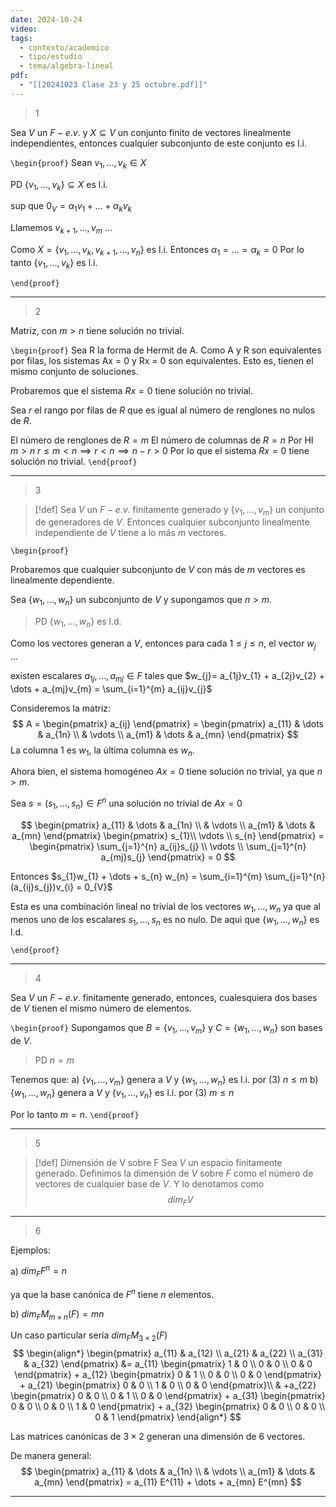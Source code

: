 ```yaml
---
date: 2024-10-24
video: 
tags:
  - contexto/academico
  - tipo/estudio
  - tema/algebra-lineal
pdf:
  - "[[20241023 Clase 23 y 25 octubre.pdf]]"
---
```

> 1


Sea $V$ un $F-e.v.$ y $X \subseteq V$ un conjunto finito de vectores linealmente independientes, entonces cualquier subconjunto de este conjunto es l.i. 

`\begin{proof}`
Sean $v_1 , \dots, v_{k} \in X$

PD 
$\{ v_1 , \dots, v_{k}  \} \subseteq X$ es l.i.

sup que $0_{V} = \alpha_{1} v_{1} + \dots + \alpha_{k} v_{k}$

Llamemos $v_{k+1} , \dots, v_m$ 
...


Como $X = \{  v_1 , \dots, v_{k}, v_{k+1} , \dots, v_n \}$ es l.i.
Entonces $\alpha_{1} = \dots = \alpha _{k} = 0$
Por lo tanto $\{  v_1 , \dots, v_k \}$ es l.i.

`\end{proof}`

---

> 2

Matriz, con $m > n$ tiene solución no trivial. 

`\begin{proof}`
Sea R la forma de Hermit de A. Como A y R son equivalentes por filas, los sistemas Ax = 0 y Rx = 0 son equivalentes. Esto es, tienen el mismo conjunto de soluciones.

Probaremos que el sistema $Rx = 0$ tiene solución no trivial. 

Sea $r$ el rango por filas de $R$ que es igual al número de renglones no nulos de $R$.

El número de renglones de $R=m$
El número de columnas de $R= n$
Por HI $m>n$
$r \leq m < n \implies r < n \implies n-r > 0$
Por lo que el sistema $Rx = 0$ tiene solución no trivial. 
`\end{proof}`

---

> 3

>[!def]
Sea $V$ un $F-e.v.$  finítamente generado y $\{  v_1 , \dots, v_m \}$ un conjunto de generadores de $V$.
Entonces cualquier subconjunto linealmente independiente de $V$ tiene a lo más $m$ vectores. 

`\begin{proof}`

Probaremos que cualquier subconjunto de $V$ con más de $m$ vectores es linealmente dependiente. 

Sea $\{ w_1 , \dots, w_n \}$ un subconjunto de $V$ y supongamos que $n >m$.

> PD
> $\{  w_1 , \dots, w_n \}$ es l.d.

Como los vectores generan a $V$, entonces para cada $1 \leq j \leq n$, el vector $w_{j}$  
...

existen escalares $a_{1j}, \dots, a_{mj} \in F$ tales que $w_{j}= a_{1j}v_{1} + a_{2j}v_{2} + \dots + a_{mj}v_{m} = \sum_{i=1}^{m} a_{ij}v_{j}$

Consideremos la matriz:
$$
A = \begin{pmatrix}
a_{ij}
\end{pmatrix} = 
\begin{pmatrix}
a_{11}  & \dots &  a_{1n} \\
 & \vdots \\
a_{m1}  & \dots  & a_{mn}
\end{pmatrix}
$$
La columna 1 es $w_{1}$, la última columna es $w_{n}$.

Ahora bien, el sistema homogéneo $Ax= 0$ tiene solución no trivial, ya que $n > m$.

Sea $s = ( s_1 , \dots, s_{n} ) \in F^{n}$ una solución no trivial de $Ax=0$

$$
\begin{pmatrix}
a_{11}  & \dots &  a_{1n} \\
 & \vdots \\
a_{m1}  & \dots  & a_{mn}
\end{pmatrix}
\begin{pmatrix}
s_{1}\\
\vdots \\
s_{n} 
\end{pmatrix} =
\begin{pmatrix}
\sum_{j=1}^{n} a_{ij}s_{j} \\
\vdots \\
\sum_{j=1}^{n} a_{mj}s_{j} 
\end{pmatrix} = 0
$$

Entonces 
$s_{1}w_{1} + \dots + s_{n} w_{n} = \sum_{i=1}^{m} \sum_{j=1}^{n} (a_{ij}s_{j})v_{i} = 0_{V}$

Esta es una combinación lineal no trivial  de los vectores $w_1 , \dots, w_n$ ya que al menos uno de los escalares ${} s_1 , \dots, s_n$ es no nulo.
De aqui que $\{ w_1 , \dots, w_n \}$ es l.d.

`\end{proof}`

---

> 4

Sea $V$ un $F-e.v.$  finitamente generado, entonces, cualesquiera dos bases de $V$ tienen el mismo número de elementos.

`\begin{proof}`
Supongamos que $B = \{  v_1 , \dots, v_m \}$ y $C = \{  w_1 , \dots, w_n \}$ son bases de $V$.

>PD
>$n = m$

Tenemos que:
a) $\{ v_1 , \dots, v_m \}$ genera a $V$ y $\{ w_1 , \dots, w_n \}$ es l.i. por (3) $n \leq m$
b) $\{ w_1 , \dots, w_n \}$ genera a $V$ y ${} \{ v_1 , \dots, v_n \}$ es l.i. por (3) $m \leq n$

Por lo tanto $m = n$.
`\end{proof}`

---

> 5

>[!def] Dimensión de V sobre F
>Sea $V$ un espacio finitamente generado.
>Definimos la dimensión de $V$ sobre $F$ como el número de vectores de cualquier base de $V$. Y lo denotamos como 
>$$dim_{F}V$$

---

> 6

Ejemplos:

a) $dim_{F}F ^{n} = n$

ya que la base canónica de $F ^{n}$ tiene $n$ elementos.

b) $dim_{F}M_{m \times n}(F) = mn$ 

Un caso particular sería
$dim_{F}M_{3 \times 2}(F)$
$$
\begin{align*}
\begin{pmatrix}
a_{11} & a_{12} \\
a_{21} & a_{22}  \\
a_{31} & a_{32}
\end{pmatrix} &= 
a_{11} 
\begin{pmatrix}
1 & 0 \\
0 & 0 \\
0 & 0
\end{pmatrix} +
a_{12} 
\begin{pmatrix}
0 & 1 \\
0 & 0 \\
0 & 0
\end{pmatrix} +
a_{21} 
\begin{pmatrix}
0 & 0 \\
1 & 0 \\
0 & 0
\end{pmatrix}\\
& +a_{22} 
\begin{pmatrix}
0 & 0 \\
0 & 1 \\
0 & 0
\end{pmatrix} +
a_{31} 
\begin{pmatrix}
0 & 0 \\
0 & 0 \\
1 & 0
\end{pmatrix} +
a_{32} 
\begin{pmatrix}
0 & 0 \\
0 & 0 \\
0 & 1
\end{pmatrix}
\end{align*}
$$


Las matrices canónicas de $3 \times 2$ generan una dimensión de 6 vectores.

De manera general:
$$
\begin{pmatrix}
a_{11}  & \dots &  a_{1n} \\
 & \vdots \\
a_{m1}  & \dots  & a_{mn}
\end{pmatrix} = a_{11} E^{11} + \dots + a_{mn} E^{mn}
$$

---

